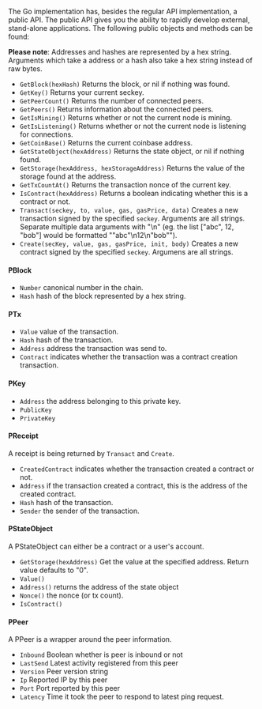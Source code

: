 The Go implementation has, besides the regular API implementation, a public API. The public API gives you the ability to rapidly develop external, stand-alone applications. The following public objects and methods can be found:

**Please note**: Addresses and hashes are represented by a hex string. Arguments which take a address or a hash also take a hex string instead of raw bytes.

* `GetBlock(hexHash)` Returns the block, or nil if nothing was found.
* `GetKey()` Returns your current seckey.
* `GetPeerCount()` Returns the number of connected peers.
* `GetPeers()` Returns information about the connected peers.
* `GetIsMining()` Returns whether or not the current node is mining.
* `GetIsListening()` Returns whether or not the current node is listening for connections.
* `GetCoinBase()` Returns the current coinbase address.
* `GetStateObject(hexAddress)` Returns the state object, or nil if nothing found.
* `GetStorage(hexAddress, hexStorageAddress)` Returns the value of the storage found at the address.
* `GetTxCountAt()` Returns the transaction nonce of the current key.
* `IsContract(hexAddress)` Returns a boolean indicating whether this is a contract or not.
* `Transact(seckey, to, value, gas, gasPrice, data)` Creates a new transaction signed by the specified `seckey`. Arguments are all strings. Separate multiple data arguments with "\n" (eg. the list ["abc", 12, "bob"] would be formatted "\"abc\"\n12\n\"bob\"").
* `Create(secKey, value, gas, gasPrice, init, body)` Creates a new contract signed by the specified `seckey`. Argumens are all strings.

#### PBlock

* `Number` canonical number in the chain.
* `Hash` hash of the block represented by a hex string.

#### PTx

* `Value` value of the transaction.
* `Hash` hash of the transaction.
* `Address` address the transaction was send to.
* `Contract` indicates whether the transaction was a contract creation transaction.

#### PKey

* `Address` the address belonging to this private key.
* `PublicKey`
* `PrivateKey`

#### PReceipt

A receipt is being returned by `Transact` and `Create`.

* `CreatedContract` indicates whether the transaction created a contract or not.
* `Address` if the transaction created a contract, this is the address of the created contract.
* `Hash` hash of the transaction.
* `Sender` the sender of the transaction.

#### PStateObject

A PStateObject can either be a contract or a user's account.

* `GetStorage(hexAddress)` Get the value at the specified address. Return value defaults to "0".
* `Value()`
* `Address()` returns the address of the state object
* `Nonce()` the nonce (or tx count).
* `IsContract()`

#### PPeer

A PPeer is a wrapper around the peer information.

* `Inbound` Boolean whether is peer is inbound or not
* `LastSend` Latest activity registered from this peer
* `Version` Peer version string
* `Ip` Reported IP by this peer
* `Port` Port reported by this peer
* `Latency` Time it took the peer to respond to latest ping request.